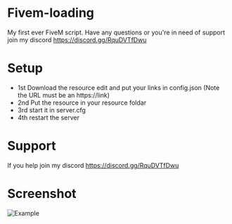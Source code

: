 # Fivem-loading
My first ever FiveM script. Have any questions or you're in need of support join my discord https://discord.gg/RquDVTfDwu

# Setup
 - 1st Download the resource edit and put your links in config.json (Note the URL must be an https://link)
- 2nd Put the resource in your resource foldar
- 3rd start it in server.cfg
- 4th restart the server

# Support 
If you help join my discord https://discord.gg/RquDVTfDwu

# Screenshot
![Example](https://cdn.discordapp.com/attachments/813936707644555324/826098987668209734/55b682ca1b481866bfc10918788077d9.png)
